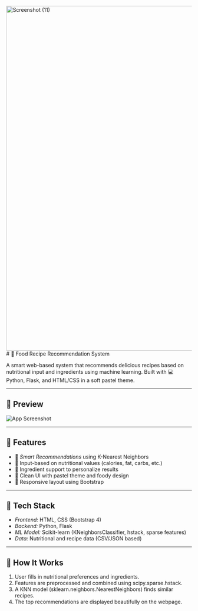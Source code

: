 <img width="1878" height="937" alt="Screenshot (11)" src="https://github.com/user-attachments/assets/cc489980-f9f9-46c9-b37e-6fce1b9a14ae" /># 🥗 Food Recipe Recommendation System

A smart web-based system that recommends delicious recipes based on nutritional input and ingredients using machine learning. Built with 💻 Python, Flask, and HTML/CSS in a soft pastel theme.

---

## 📸 Preview

![App Screenshot](<img width="1878" height="937" alt="Screenshot (11)" src="https://github.com/user-attachments/assets/3212a968-6562-4b66-9bfa-9d5aacb70480" />
)



---

## 🚀 Features

- 🧠 *Smart Recommendations* using K-Nearest Neighbors
- 🥕 Input-based on nutritional values (calories, fat, carbs, etc.)
- 🧂 Ingredient support to personalize results
- 🎨 Clean UI with pastel theme and foody design
- 📱 Responsive layout using Bootstrap

---

## 🔧 Tech Stack

- *Frontend:* HTML, CSS (Bootstrap 4)
- *Backend:* Python, Flask
- *ML Model:* Scikit-learn (KNeighborsClassifier, hstack, sparse features)
- *Data:* Nutritional and recipe data (CSV/JSON based)

---

## 🧪 How It Works

1. User fills in nutritional preferences and ingredients.
2. Features are preprocessed and combined using scipy.sparse.hstack.
3. A KNN model (sklearn.neighbors.NearestNeighbors) finds similar recipes.
4. The top recommendations are displayed beautifully on the webpage.
